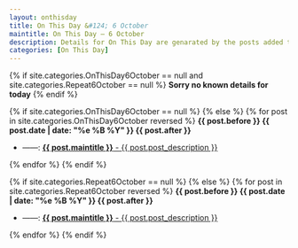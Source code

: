 ```yaml
---
layout: onthisday
title: On This Day &#124; 6 October
maintitle: On This Day — 6 October
description: Details for On This Day are genarated by the posts added to the website so the content is subject to changes/updates over time.
categories: [On This Day]
---
```


{% if site.categories.OnThisDay6October == null and site.categories.Repeat6October == null %}
<strong>Sorry no known details for today</strong>
{% endif %}

{% if site.categories.OnThisDay6October == null %}
{% else %}
{% for post in site.categories.OnThisDay6October reversed %}
<strong>{{ post.before }} {{ post.date | date: "%e %B %Y" }} {{ post.after }}</strong>
<ul>
<li> ——: <a href="{{ post.url }}"><strong>{{ post.maintitle }}</strong> - {{ post.post_description }}</a></li>
</ul>
{% endfor %}
{% endif %}

{% if site.categories.Repeat6October == null %}
{% else %}
{% for post in site.categories.Repeat6October reversed %}
<strong>{{ post.before }} {{ post.date | date: "%e %B %Y" }} {{ post.after }}</strong>
<ul>
<li> ——: <a href="{{ post.url }}"><strong>{{ post.maintitle }}</strong> - {{ post.post_description }}</a></li>
</ul>
{% endfor %}
{% endif %}
